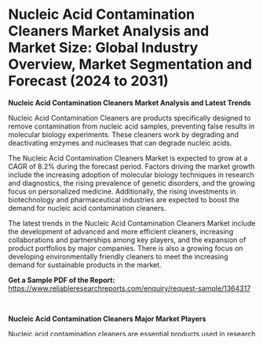 <p><h1>Nucleic Acid Contamination Cleaners Market Analysis and Market Size: Global Industry Overview, Market Segmentation and Forecast (2024 to 2031)</h1></p><p><strong>Nucleic Acid Contamination Cleaners Market Analysis and Latest Trends</strong></p>
<p><p>Nucleic Acid Contamination Cleaners are products specifically designed to remove contamination from nucleic acid samples, preventing false results in molecular biology experiments. These cleaners work by degrading and deactivating enzymes and nucleases that can degrade nucleic acids.</p><p>The Nucleic Acid Contamination Cleaners Market is expected to grow at a CAGR of 8.2% during the forecast period. Factors driving the market growth include the increasing adoption of molecular biology techniques in research and diagnostics, the rising prevalence of genetic disorders, and the growing focus on personalized medicine. Additionally, the rising investments in biotechnology and pharmaceutical industries are expected to boost the demand for nucleic acid contamination cleaners.</p><p>The latest trends in the Nucleic Acid Contamination Cleaners Market include the development of advanced and more efficient cleaners, increasing collaborations and partnerships among key players, and the expansion of product portfolios by major companies. There is also a growing focus on developing environmentally friendly cleaners to meet the increasing demand for sustainable products in the market.</p></p>
<p><strong>Get a Sample PDF of the Report:&nbsp;</strong> <a href="https://www.reliableresearchreports.com/enquiry/request-sample/1364317">https://www.reliableresearchreports.com/enquiry/request-sample/1364317</a></p>
<p>&nbsp;</p>
<p><strong>Nucleic Acid Contamination Cleaners Major Market Players</strong></p>
<p><p>Nucleic acid contamination cleaners are essential products used in research laboratories to ensure the accuracy and reliability of molecular biology experiments. Some key players in the nucleic acid contamination cleaners market include Promega, Qiagen, Thermo Fisher, Bio Basic, and Omega Bio-tek.</p><p>Promega is a leading provider of products for life science research, including nucleic acid purification products. The company has witnessed significant growth in recent years, with a strong focus on innovation and product development. Promega's market size is estimated to be in the range of $500 million to $1 billion.</p><p>Qiagen is another prominent player in the nucleic acid contamination cleaners market, offering a wide range of sample preparation and purification products. The company has a global presence and has experienced steady growth over the years. Qiagen's market size is estimated to be over $1 billion.</p><p>Thermo Fisher is a well-known name in the life sciences industry, providing a comprehensive portfolio of products, including nucleic acid purification kits. The company has seen rapid expansion through acquisitions and strategic partnerships, with a market size of over $5 billion.</p><p>Omega Bio-tek is a relatively smaller player in the nucleic acid contamination cleaners market, but has been gaining traction due to its focus on high-quality products and competitive pricing. The company's market size is estimated to be around $50 million.</p><p>Overall, the nucleic acid contamination cleaners market is characterized by intense competition, with players constantly investing in research and development to stay ahead. As the demand for molecular biology research continues to grow, companies that can offer innovative and reliable products are expected to see significant growth in the future.</p></p>
<p>&nbsp;</p>
<p><strong>What Are The Key Opportunities For Nucleic Acid Contamination Cleaners Manufacturers?</strong></p>
<p><p>The global Nucleic Acid Contamination Cleaners market is experiencing significant growth due to the increasing adoption of molecular diagnostics techniques and the rising number of research and development activities in the pharmaceutical and biotechnology industries. The market is expected to witness a steady growth rate in the coming years, driven by advancements in technology and the growing demand for cleaning products that can effectively remove nucleic acid contaminants. Key players in the market are focusing on product innovation and strategic partnerships to gain a competitive edge in the industry. Overall, the future outlook for the Nucleic Acid Contamination Cleaners market looks promising with ample opportunities for growth.</p></p>
<p><strong>Inquire or Share Your Questions If Any Before Purchasing This Report:</strong> <a href="https://www.reliableresearchreports.com/enquiry/pre-order-enquiry/1364317">https://www.reliableresearchreports.com/enquiry/pre-order-enquiry/1364317</a></p>
<p>&nbsp;</p>
<p><strong>Market Segmentation</strong></p>
<p><strong>The Nucleic Acid Contamination Cleaners Market Analysis by types is segmented into:</strong></p>
<p><ul><li>50ML</li><li>100ML</li><li>Others</li></ul></p>
<p><p>Nucleic Acid Contamination Cleaners come in various market types such as 50ML, 100ML, and Others. These different sizes cater to the varying needs of laboratories and researchers when it comes to removing nucleic acid contamination from surfaces and equipment. The 50ML option is ideal for smaller applications, while the 100ML is suited for larger projects. The Others category may include different sizes or packaging options to provide a comprehensive solution for nucleic acid contamination cleaning needs.</p></p>
<p><strong>Purchase this Report:&nbsp;</strong><a href="https://www.reliableresearchreports.com/purchase/1364317">https://www.reliableresearchreports.com/purchase/1364317</a></p>
<p>&nbsp;</p>
<p><strong>The Nucleic Acid Contamination Cleaners Market Industry Research by Application is segmented into:</strong></p>
<p><ul><li>Laboratory</li><li>Hospital</li><li>Clinic</li></ul></p>
<p><p>Nucleic acid contamination cleaners are widely used in laboratories, hospitals, and clinics to remove unwanted nucleic acid residues from surfaces, equipment, and instruments. In laboratories, these cleaners help prevent cross-contamination and ensure the accuracy of experimental results. In hospitals and clinics, they are essential for maintaining a sterile environment and preventing the spread of infectious diseases. Overall, nucleic acid contamination cleaners play a crucial role in ensuring the safety and accuracy of molecular biology and genetic testing applications in various healthcare settings.</p></p>
<p>&nbsp;</p>
<p><strong>In terms of Region, the Nucleic Acid Contamination Cleaners Market Players available by Region are:</strong></p>
<p>
    <p> <strong> North America: </strong>
        <ul>
            <li>United States</li>
            <li>Canada</li>
        </ul>
        </p> 
    <p> <strong> Europe: </strong>
        <ul>
            <li>Germany</li>
            <li>France</li>
            <li>U.K.</li>
            <li>Italy</li>
            <li>Russia</li>
        </ul>
        </p> 
    <p> <strong> Asia-Pacific: </strong>
        <ul>
            <li>China</li>
            <li>Japan</li>
            <li>South Korea</li>
            <li>India</li>
            <li>Australia</li>
            <li>China Taiwan</li>
            <li>Indonesia</li>
            <li>Thailand</li>
            <li>Malaysia</li>
        </ul>
        </p> 
    <p> <strong> Latin America: </strong>
        <ul>
            <li>Mexico</li>
            <li>Brazil</li>
            <li>Argentina Korea</li>
            <li>Colombia</li>
        </ul>
        </p> 
    <p> <strong> Middle East & Africa: </strong>
        <ul>
            <li>Turkey</li>
            <li>Saudi</li>
            <li>Arabia</li>
            <li>UAE</li>
            <li>Korea</li>
        </ul>
    </p>
    </p>
<p><p>The nucleic acid contamination cleaners market is anticipated to witness significant growth across all regions, including North America, APAC, Europe, USA, and China. Among these, North America and Europe are projected to dominate the market, accounting for approximately 40% and 25% of the market share, respectively. The increasing awareness about nucleic acid contamination and the growing demand for advanced cleaning solutions are driving the market growth in these regions. APAC and China are also expected to experience substantial growth, with market shares of 20% and 15%, respectively.</p></p>
<p><strong>Purchase this Report: </strong><a href="https://www.reliableresearchreports.com/purchase/1364317">https://www.reliableresearchreports.com/purchase/1364317</a></p>
<p>&nbsp;<strong>Get a Sample PDF of the Report:&nbsp;&nbsp;</strong><a href="https://www.reliableresearchreports.com/enquiry/request-sample/1364317">https://www.reliableresearchreports.com/enquiry/request-sample/1364317</a></p>
<p><strong></strong></p>
<p>Check more reports on https://www.reliableresearchreports.com/</p>